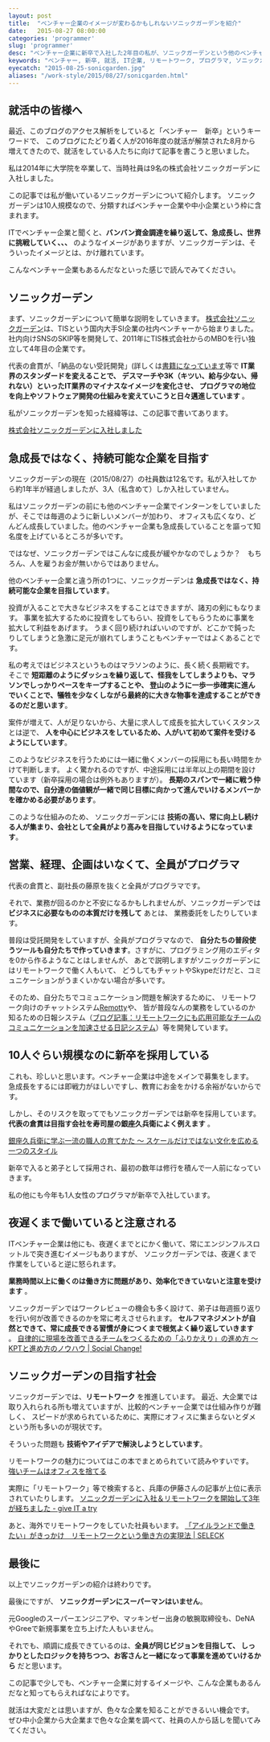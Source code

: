 ```yaml
---
layout: post
title:  "ベンチャー企業のイメージが変わるかもしれないソニックガーデンを紹介"
date:   2015-08-27 08:00:00
categories: 'programmer'
slug: 'programmer'
desc: "ベンチャー企業に新卒で入社した2年目の私が、ソニックガーデンという他のベンチャー企業とは違ったスタンスでビジネスをしている企業を紹介します。就活の参考になればなによりです。"
keywords: "ベンチャー, 新卒, 就活, IT企業, リモートワーク, プログラマ, ソニックガーデン"
eyecatch: "2015-08-25-sonicgarden.jpg"
aliases: "/work-style/2015/08/27/sonicgarden.html"
---
```


<amp-img src="https://blog.regonn.tokyo/images/2015-08-25-sonicgarden.jpg" alt="海でプログラミング" width="670px" height="480px" layout="responsive" ></amp-img>

## 就活中の皆様へ
最近、このブログのアクセス解析をしていると「ベンチャー　新卒」というキーワードで、
このブログにたどり着く人が2016年度の就活が解禁された8月から増えてきたので、就活をしている人たちに向けて記事を書こうと思いました。

私は2014年に大学院を卒業して、当時社員は9名の株式会社ソニックガーデンに入社しました。

この記事では私が働いているソニックガーデンについて紹介します。
ソニックガーデンは10人規模なので、分類すればベンチャー企業や中小企業という枠に含まれます。

ITでベンチャー企業と聞くと、**バンバン資金調達を繰り返して、急成長し、世界に挑戦していく、、、**
のようなイメージがありますが、ソニックガーデンは、そういったイメージとは、かけ離れています。

こんなベンチャー企業もあるんだなといった感じで読んでみてください。

## ソニックガーデン
まず、ソニックガーデンについて簡単な説明をしていきます。
[株式会社ソニックガーデン](http://www.sonicgarden.jp/)は、TISという国内大手SI企業の社内ベンチャーから始まりました。
社内向けSNSのSKIP等を開発して、2011年にTIS株式会社からのMBOを行い独立して4年目の企業です。

代表の倉貫が、「納品のない受託開発」(詳しくは[書籍になっています](http://amzn.to/2bGjODX)等で **IT業界のスタンダードを変えることで、
デスマーチや3K（キツい、給与少ない、帰れない）といったIT業界のマイナスなイメージを変化させ、
プログラマの地位を向上やソフトウェア開発の仕組みを変えていこうと日々邁進しています** 。

私がソニックガーデンを知った経緯等は、この記事で書いてあります。

[株式会社ソニックガーデンに入社しました](https://blog.regonn.tokyo/programmer/2014/04/09/sonic-garden.html)

## 急成長ではなく、持続可能な企業を目指す
ソニックガーデンの現在（2015/08/27）の社員数は12名です。私が入社してから約1年半が経過しましたが、3人（私含めて）しか入社していません。

私はソニックガーデンの前にも他のベンチャー企業でインターンをしていましたが、そこでは毎週のように新しいメンバーが加わり、
オフィスも広くなり、どんどん成長していました。他のベンチャー企業も急成長していることを謳って知名度を上げているところが多いです。

ではなぜ、ソニックガーデンではこんなに成長が緩やかなのでしょうか？　もちろん、人を雇うお金が無いからではありません。

他のベンチャー企業と違う所の1つに、ソニックガーデンは **急成長ではなく、持続可能な企業を目指しています**。

投資が入ることで大きなビジネスをすることはできますが、諸刃の剣にもなります。
事業を拡大するために投資をしてもらい、投資をしてもらうために事業を拡大して利益をあげます。
うまく回り続ければいいのですが、どこかで鈍ったりしてしまうと急激に足元が崩れてしまうこともベンチャーではよくあることです。

私の考えではビジネスというものはマラソンのように、長く続く長期戦です。
そこで **短距離のようにダッシュを繰り返して、怪我をしてしまうよりも、マラソンでしっかりペースをキープすることや、
登山のように一歩一歩確実に進んでいくことで、犠牲を少なくしながら最終的に大きな物事を達成することができるのだと思います**。

案件が増えて、人が足りないから、大量に求人して成長を拡大していくスタンスとは逆で、
**人を中心にビジネスをしているため、人がいて初めて案件を受けるようにしています**。

このようなビジネスを行うためには一緒に働くメンバーの採用にも長い時間をかけて判断します。
よく驚かれるのですが、中途採用には半年以上の期間を設けています（新卒採用の場合は例外もありますが）。
**長期のスパンで一緒に戦う仲間なので、自分達の価値観が一緒で同じ目標に向かって進んでいけるメンバーかを確かめる必要があります**。

このような仕組みのため、
ソニックガーデンには **技術の高い、常に向上し続ける人が集まり、会社として全員がより高みを目指していけるようになっています**。

## 営業、経理、企画はいなくて、全員がプログラマ
代表の倉貫と、副社長の藤原を抜くと全員がプログラマです。

それで、業務が回るのかと不安になるかもしれませんが、ソニックガーデンでは **ビジネスに必要なものの本質だけを残して** あとは、
業務委託をしたりしています。

普段は受託開発をしていますが、全員がプログラマなので、
**自分たちの普段使うツールも自分たちで作っていきます**。さすがに、プログラミング用のエディタを0から作るようなことはしませんが、
あとで説明しますがソニックガーデンにはリモートワークで働く人もいて、
どうしてもチャットやSkypeだけだと、コミュニケーションがうまくいかない場合が多いです。

そのため、自分たちでコミュニケーション問題を解決するために、
リモートワーク向けのチャットシステム[Remotty](https://www.remotty.net/)や、
皆が普段なんの業務をしているのか知るための日報システム（[ブログ記事：リモートワークにも応用可能なチームのコミュニケーションを加速させる日記システム](https://blog.regonn.tokyo/work-style/2015/08/09/diary.html)）等を開発しています。

## 10人ぐらい規模なのに新卒を採用している
これも、珍しいと思います。ベンチャー企業は中途をメインで募集をします。
急成長をするには即戦力がほしいですし、教育にお金をかける余裕がないからです。

しかし、そのリスクを取ってでもソニックガーデンでは新卒を採用しています。
**代表の倉貫は目指す会社を寿司屋の銀座久兵衛によく例えます** 。

[銀座久兵衛に学ぶ一流の職人の育てかた 〜 スケールだけではない文化を広める一つのスタイル](http://kuranuki.sonicgarden.jp/2015/08/%E4%B9%85%E5%85%B5%E8%A1%9B.html)

新卒で入ると弟子として採用され、最初の数年は修行を積んで一人前になっていきます。

私の他にも今年も1人女性のプログラマが新卒で入社しています。

## 夜遅くまで働いていると注意される
ITベンチャー企業は他にも、夜遅くまでとにかく働いて、常にエンジンフルスロットルで突き進むイメージもありますが、
ソニックガーデンでは、夜遅くまで作業をしていると逆に怒られます。

**業務時間以上に働くのは働き方に問題があり、効率化できていないと注意を受けます** 。

ソニックガーデンではワークレビューの機会も多く設けて、弟子は毎週振り返りを行い何が改善できるのかを常に考えさせられます。
**セルフマネジメントが自然とできて、常に成長できる習慣が身につくまで根気よく繰り返していきます** 。
[自律的に現場を改善できるチームをつくるための「ふりかえり」の進め方 〜 KPTと進め方のノウハウ | Social Change!](http://kuranuki.sonicgarden.jp/2013/05/kpt.html)

## ソニックガーデンの目指す社会
ソニックガーデンでは、**リモートワーク** を推進しています。
最近、大企業では取り入れられる所も増えていますが、比較的ベンチャー企業では仕組み作りが難しく、
スピードが求められているために、実際にオフィスに集まらないとダメという所も多いのが現状です。

そういった問題も **技術やアイデアで解決しようとしています**。

リモートワークの魅力についてはこの本でまとめられていて読みやすいです。
[強いチームはオフィスを捨てる](http://amzn.to/2b7qIGG)

実際に「リモートワーク」等で検索すると、兵庫の伊藤さんの記事が上位に表示されていたりします。
[ソニックガーデンに入社＆リモートワークを開始して3年が経ちました - give IT a try](http://blog.jnito.com/entry/2015/06/11/092250)

あと、海外でリモートワークをしていた社員もいます。
[「アイルランドで働きたい」がきっかけ　リモートワークという働き方の実現法 | SELECK](https://seleck.cc/article/189)

## 最後に
以上でソニックガーデンの紹介は終わりです。


最後にですが、 **ソニックガーデンにスーパーマンはいません**。

元Googleのスーパーエンジニアや、マッキンゼー出身の敏腕取締役も、DeNAやGreeで新規事業を立ち上げた人もいません。

それでも、順調に成長できているのは、**全員が同じビジョンを目指して、
しっかりとしたロジックを持ちつつ、お客さんと一緒になって事業を進めていけるから** だと思います。

この記事で少しでも、ベンチャー企業に対するイメージや、こんな企業もあるんだなと知ってもらえればなによりです。

就活は大変だとは思いますが、色々な企業を知ることができるいい機会です。
ぜひ中小企業から大企業まで色々な企業を調べて、社員の人から話しを聞いてみてください。
